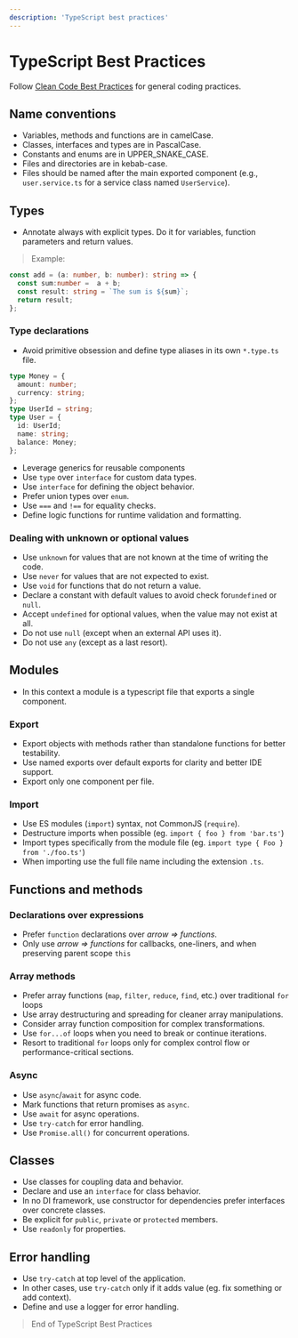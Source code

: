 ```yaml
---
description: 'TypeScript best practices'
---
```


# TypeScript Best Practices

Follow [Clean Code Best Practices](/.github/instructions/clean_code.instructions.md) for general coding practices.

## Name conventions

- Variables, methods and functions are in camelCase.
- Classes, interfaces and types are in PascalCase.
- Constants and enums are in UPPER_SNAKE_CASE.
- Files and directories are in kebab-case.
- Files should be named after the main exported component (e.g., `user.service.ts` for a service class named `UserService`).

## Types

- Annotate always with explicit types. Do it for variables, function parameters and return values.

> Example:
```ts 
const add = (a: number, b: number): string => {
  const sum:number =  a + b;
  const result: string = `The sum is ${sum}`;
  return result;
};
```

### Type declarations
- Avoid primitive obsession and define type aliases in its own `*.type.ts` file.
```ts
type Money = {
  amount: number;
  currency: string;
};
type UserId = string;
type User = {
  id: UserId;
  name: string;
  balance: Money;
};
```
- Leverage generics for reusable components
- Use `type` over `interface` for custom data types.
- Use `interface` for defining the object behavior.
- Prefer union types over `enum`.
- Use `===` and `!==` for equality checks.
- Define logic functions for runtime validation and formatting.
  
### Dealing with unknown or optional values
- Use `unknown` for values that are not known at the time of writing the code.
- Use `never` for values that are not expected to exist.
- Use `void` for functions that do not return a value.
- Declare a constant with default values to avoid check for`undefined` or `null`.
- Accept `undefined` for optional values, when the value may not exist at all.
- Do not use `null` (except when an external API uses it).
- Do not use `any` (except as a last resort).

## Modules
- In this context a module is a typescript file that exports a single component.

### Export
- Export objects with methods rather than standalone functions for better testability.
- Use named exports over default exports for clarity and better IDE support.
- Export only one component per file.

### Import
- Use ES modules (`import`) syntax, not CommonJS (`require`).
- Destructure imports when possible (eg. `import { foo } from 'bar.ts'`)
- Import types specifically from the module file (eg. `import type { Foo } from './foo.ts'`)
- When importing use the full file name including the extension `.ts`.

## Functions and methods

### Declarations over expressions
- Prefer `function` declarations over _arrow => functions_.
- Only use _arrow => functions_ for callbacks, one-liners, and when preserving parent scope `this`

### Array methods
- Prefer array functions (`map`, `filter`, `reduce`, `find`, etc.) over traditional `for` loops
- Use array destructuring and spreading for cleaner array manipulations.
- Consider array function composition for complex transformations.
- Use `for...of` loops when you need to break or continue iterations.
- Resort to traditional `for` loops only for complex control flow or performance-critical sections.
  
### Async
- Use `async`/`await` for async code.
- Mark functions that return promises as `async`.
- Use `await` for async operations.
- Use `try-catch` for error handling.
- Use `Promise.all()` for concurrent operations.

## Classes

- Use classes for coupling data and behavior.
- Declare and use an `interface` for class behavior.
- In no DI framework, use constructor for dependencies prefer interfaces over concrete classes.
- Be explicit for `public`, `private` or `protected` members.
- Use `readonly` for properties.

## Error handling

- Use `try-catch` at top level of the application.
- In other cases, use `try-catch` only if it adds value (eg. fix something or add context).
- Define and use a logger for error handling.

> End of TypeScript Best Practices
